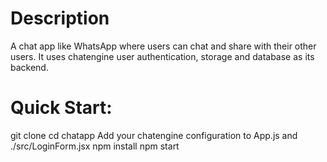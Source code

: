 # Description

A chat app like WhatsApp where users can chat and share with their other users. It uses chatengine user authentication, storage and database as its backend.

# Quick Start:

git clone 
cd chatapp
Add your chatengine configuration to App.js and ./src/LoginForm.jsx
npm install
npm start


